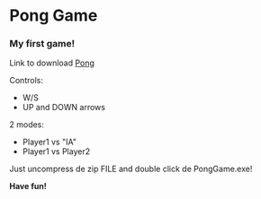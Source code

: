 
# Pong Game

### My first game!
Link to download [Pong](https://1ai-13.itch.io/pong-game)

Controls: 
- W/S 
- UP and DOWN arrows

2 modes: 
- Player1 vs "IA"
- Player1 vs Player2
  
Just uncompress de zip FILE and double click de PongGame.exe!

**Have fun!**
